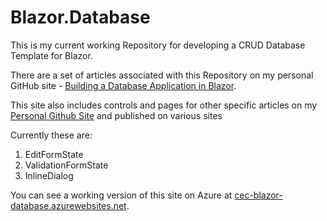 # Blazor.Database

This is my current working Repository for developing a CRUD Database Template for Blazor.

There are a set of articles associated with this Repository on my personal GitHub site - [Building a Database Application in Blazor](https://shauncurtis.github.io/Building-a-Database-Application-in-Blazor/).

This site also includes controls and pages for other specific articles on my [Personal Github Site](https://shauncurtis.github.io/) and published on various sites

Currently these are:

1. EditFormState
2. ValidationFormState
3. InlineDialog

You can see a working version of this site on Azure at [cec-blazor-database.azurewebsites.net](https://cec-blazor-database.azurewebsites.net/).